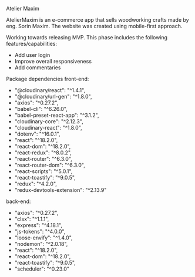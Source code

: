 
Atelier Maxim 

AtelierMaxim is an e-commerce app that sells woodworking crafts made by eng. Sorin Maxim. The website was created using mobile-first approach. 

Working towards releasing MVP. This phase includes the following features/capabilities:
- Add user login
- Improve overall responsiveness 
- Add commentaries

Package dependencies
front-end:     
   - "@cloudinary/react": "^1.4.1",
   - "@cloudinary/url-gen": "^1.8.0",
   - "axios": "^0.27.2",
   - "babel-cli": "^6.26.0",
   - "babel-preset-react-app": "^3.1.2",
   - "cloudinary-core": "^2.12.3",
   - "cloudinary-react": "^1.8.0",
   - "dotenv": "^16.0.1",
   - "react": "^18.2.0",
   - "react-dom": "^18.2.0",
   - "react-redux": "^8.0.2",
   - "react-router": "^6.3.0",
   - "react-router-dom": "^6.3.0",
   - "react-scripts": "^5.0.1",
   - "react-toastify": "^9.0.5",
   - "redux": "^4.2.0",
   - "redux-devtools-extension": "^2.13.9"

back-end:     
   - "axios": "^0.27.2",
   - "clsx": "^1.1.1",
   - "express": "^4.18.1",
   - "js-tokens": "^4.0.0",
   - "loose-envify": "^1.4.0",
   - "nodemon": "^2.0.18",
   - "react": "^18.2.0",
   - "react-dom": "^18.2.0",
   - "react-toastify": "^9.0.5",
   - "scheduler": "^0.23.0"
